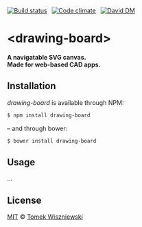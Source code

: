 [![Build status](https://img.shields.io/travis/tomekwi/drawing-board.html/master.svg?style=flat-square)](https://travis-ci.org/tomekwi/drawing-board.html)
 [![Code climate](https://img.shields.io/codeclimate/github/tomekwi/drawing-board.html.svg?style=flat-square)](https://codeclimate.com/github/tomekwi/drawing-board.html)
 [![David DM](https://img.shields.io/david/tomekwi/drawing-board.html.svg?style=flat-square)](http://david-dm.org/tomekwi/drawing-board.html)




&lt;drawing-board&gt;
=====================

**A navigatable SVG canvas.**  
**Made for web-based CAD apps.**




Installation
------------

*drawing-board* is available through NPM:

```sh
$ npm install drawing-board
```

– and through bower:

```sh
$ bower install drawing-board
```




Usage
-----

…



License
-------

[MIT][] © [Tomek Wiszniewski][]

[MIT]: ./License.md
[Tomek Wiszniewski]: https://github.com/tomekwi
